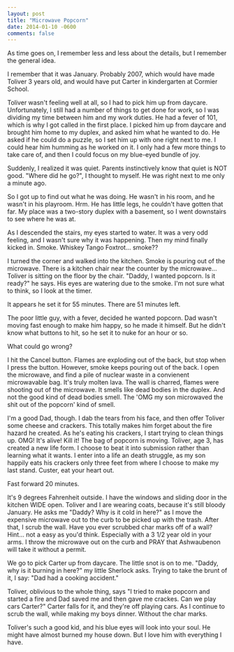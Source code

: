```yaml
---
layout: post
title: "Microwave Popcorn"
date: 2014-01-10 -0600
comments: false
---
```


As time goes on, I remember less and less about the details, but I remember the general idea.

I remember that it was January.  Probably 2007, which would have made Toliver 3 years old, and would have put Carter in kindergarten at Cormier School.

Toliver wasn't feeling well at all, so I had to pick him up from daycare.  Unfortunately, I still had a number of things to get done for work, so I was dividing my time between him and my work duties.  He had a fever of 101, which is why I got called in the first place.  I picked him up from daycare and brought him home to my duplex, and asked him what he wanted to do.  He asked if he could do a puzzle, so I set him up with one right next to me.   I could hear him humming as he worked on it.  I only had a few more things to take care of, and then I could focus on my blue-eyed bundle of joy.

Suddenly, I realized it was quiet.  Parents instinctively know that quiet is NOT good.  "Where did he go?", I thought to myself.  He was right next to me only a minute ago.

So I got up to find out what he was doing.  He wasn't in his room, and he wasn't in his playroom.  Hrm.  He has little legs, he couldn't have gotten that far.  My place was a two-story duplex with a basement, so I went downstairs to see where he was at.

As I descended the stairs, my eyes started to water.  It was a very odd feeling, and I wasn't sure why it was happening.  Then my mind finally kicked in.  Smoke.  Whiskey Tango Foxtrot... smoke??

I turned the corner and walked into the kitchen.  Smoke is pouring out of the microwave.  There is a kitchen chair near the counter by the microwave...  Toliver is sitting on the floor by the chair.  "Daddy, I wanted popcorn.  Is it ready?" he says.  His eyes are watering due to the smoke.  I'm not sure what to think, so I look at the timer.

It appears he set it for 55 minutes.  There are 51 minutes left.

The poor little guy, with a fever, decided he wanted popcorn.  Dad wasn't moving fast enough to make him happy, so he made it himself.  But he didn't know what buttons to hit, so he set it to nuke for an hour or so.

What could go wrong?

I hit the Cancel button.  Flames are exploding out of the back, but stop when I press the button.  However, smoke keeps pouring out of the back.  I open the microwave, and find a pile of nuclear waste in a convienent microwavable bag.  It's truly molten lava.  The wall is charred, flames were shooting out of the microwave.  It smells like dead bodies in the duplex.  And not the good kind of dead bodies smell.  The 'OMG my son microwaved the shit out of the popcorn' kind of smell.

I'm a good Dad, though.  I dab the tears from his face, and then offer Toliver some cheese and crackers.  This totally makes him forget about the fire hazard he created.  As he's eating his crackers, I start trying to clean things up.  OMG!  It's alive!  Kill it!  The bag of popcorn is moving.  Toliver, age 3, has created a new life form.   I choose to beat it into submission rather than learning what it wants.  I enter into a life an death struggle, as my son happily eats his crackers only three feet from where I choose to make my last stand.  Custer, eat your heart out.

Fast forward 20 minutes.

It's 9 degrees Fahrenheit outside.  I have the windows and sliding door in the kitchen WIDE open.  Toliver and I are wearing coats, because it's still bloody January.  He asks me "Daddy?  Why is it cold in here?" as I move the expensive microwave out to the curb to be picked up with the trash.  After that, I scrub the wall.  Have you ever scrubbed char marks off of a wall?  Hint... not a easy as you'd think.   Especially with a 3 1/2 year old in your arms.  I throw the microwave out on the curb and PRAY that Ashwaubenon will take it without a permit.

We go to pick Carter up from daycare.  The little snot is on to me.  "Daddy, why is it burning in here?" my little Sherlock asks.  Trying to take the brunt of it, I say: "Dad had a cooking accident."

Toliver, oblivious to the whole thing, says "I tried to make popcorn and started a fire and Dad saved me and then gave me crackes.  Can we play cars Carter?"  Carter falls for it, and they're off playing cars.  As I continue to scrub the wall, while making my boys dinner.  Without the char marks.

Toliver's such a good kid, and his blue eyes will look into your soul.  He might have almost burned my house down.  But I love him with everything I have.